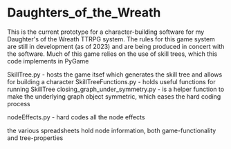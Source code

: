 # Daughters_of_the_Wreath
This is the current prototype for a character-building software for my Daughter's of the Wreath TTRPG system. The rules for this game system are still in development (as of 2023) and are being produced in concert with the software.
Much of this game relies on the use of skill trees, which this code implements in PyGame

SkillTree.py - hosts the game itsef which generates the skill tree and allows for building a character
SkillTreeFunctions.py - holds useful functions for running SkillTree
closing_graph_under_symmetry.py - is a helper function to make the underlying graph object symmetric, which eases the hard coding process

nodeEffects.py - hard codes all the node effects

the various spreadsheets hold node information, both game-functionality and tree-properties
